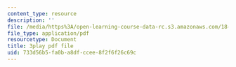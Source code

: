 ```yaml
---
content_type: resource
description: ''
file: /media/https%3A/open-learning-course-data-rc.s3.amazonaws.com/18-217-graph-theory-and-additive-combinatorics-fall-2019/733d56b5fa0ba8dfccee8f2f6f26c69c_TgPcNnUrE24.pdf
file_type: application/pdf
resourcetype: Document
title: 3play pdf file
uid: 733d56b5-fa0b-a8df-ccee-8f2f6f26c69c
---
```

